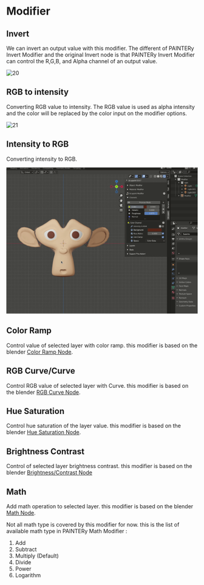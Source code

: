 # Modifier

## Invert

We can invert an output value with this modifier. The different of PAINTERy Invert Modifier and the original Invert node is that PAINTERy Invert Modifier can control the R,G,B, and Alpha channel of an output value.

![20](source/04.modifier/20.gif)

## RGB to intensity

Converting RGB value to intensity. The RGB value is used as alpha intensity and the color will be replaced by the color input on the modifier options.

![21](source/04.modifier/21.gif)

## Intensity to RGB

Converting intensity to RGB.

![22](source/04.modifier/22.gif)

## Color Ramp

Control value of selected layer with color ramp. this modifier is based on the blender [Color Ramp Node](https://docs.blender.org/manual/en/latest/modeling/geometry_nodes/color/color_ramp.html).  

## RGB Curve/Curve

Control RGB value of selected layer with Curve. this modifier is based on the blender [RGB Curve Node](https://docs.blender.org/manual/en/latest/render/shader_nodes/color/rgb_curves.html).

## Hue Saturation

Control hue saturation of the layer value. this modifier is based on the blender [Hue Saturation Node](https://docs.blender.org/manual/en/latest/render/shader_nodes/color/hue_saturation.html).

## Brightness Contrast

Control of selected layer brightness contrast. this modifier is based on the blender [Brightness/Contrast Node](https://docs.blender.org/manual/en/latest/render/shader_nodes/color/bright_contrast.html)

## Math

Add math operation to selected layer. this modifier is based on the blender [Math Node](https://docs.blender.org/manual/en/latest/render/shader_nodes/converter/math.html).

Not all math type is covered by this modifier for now. this is the list of available math type in PAINTERy Math Modifier :

1. Add
2. Subtract
3. Multiply (Default)
4. Divide
5. Power
6. Logarithm